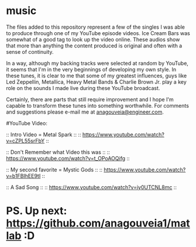 # music

The files added to this repository represent a few of the singles I was able to produce through one of my YouTube episode videos. Ice Cream Bars was somewhat of a good tag to look up the video online. These audios show that more than anything the content produced is original and often with a sense of continuity. 

In a way, although my backing tracks were selected at random by YouTube, it seems that I'm in the very beginnings of developing my own style. In these tunes, it is clear to me that some of my greatest influences, guys like Led Zeppellin, Metallica, Heavy Metal Bands & Charlie Brown Jr. play a key role on the sounds I made live during these YouTube broadcast.

Certainly, there are parts that still require improvement and I hope I'm capable to transform these tunes into something worthwhile.
For comments and suggestions please e-mail me at anagouveia@engineer.com.

#YouTube Video:

:: Intro Video = Metal Spark ::
:: https://www.youtube.com/watch?v=cZPL55srFbY ::

:: Don't Remember what Video this was ::
:: https://www.youtube.com/watch?v=t_OPoAOQifg ::

:: My second favorite = Mystic Gods ::
:: https://www.youtube.com/watch?v=b1FBIhEE9tI ::

:: A Sad Song ::
:: https://www.youtube.com/watch?v=iy0UTCNL8mc ::

# PS. Up next: https://github.com/anagouveia1/matlab :D

